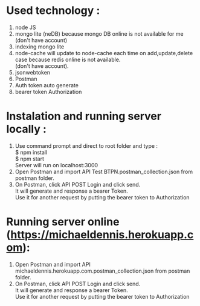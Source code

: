 # Used technology :

1. node JS
2. mongo lite (neDB) because mongo DB online is not available for me (don't have account)
3. indexing mongo lite
4. node-cache will update to node-cache each time on add,update,delete case because redis online is not available.<br>
   (don't have account).
5. jsonwebtoken
6. Postman
7. Auth token auto generate 
8. bearer token Authorization

# Instalation and running server locally :
1. Use command prompt and direct to root folder and type :</br>
  $ npm install</br>
  $ npm start</br>
  Server will run on localhost:3000
2. Open Postman and import API Test BTPN.postman_collection.json from postman folder.</br>
3. On Postman, click API POST Login and click send.</br>
   It will generate and response a bearer Token.</br> 
   Use it for another request by putting the bearer token to Authorization</br>
   
# Running server online (https://michaeldennis.herokuapp.com):
1. Open Postman and import API michaeldennis.herokuapp.com.postman_collection.json from postman folder.</br>
2. On Postman, click API POST Login and click send.</br>
   It will generate and response a bearer Token.</br> 
   Use it for another request by putting the bearer token to Authorization</br>   